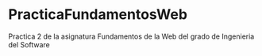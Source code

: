 # PracticaFundamentosWeb
Practica 2 de la asignatura Fundamentos de la Web del grado de Ingenieria del Software

